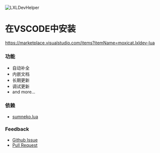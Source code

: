 ![LXLDevHelper](https://socialify.git.ci/moxicode/LXLDevHelper/image?description=1&descriptionEditable=For%20LiteXLoader&forks=1&issues=1&language=1&owner=1&pattern=Diagonal%20Stripes&pulls=1&stargazers=1&theme=Light)

# 在VSCODE中安装
https://marketplace.visualstudio.com/items?itemName=moxicat.lxldev-lua

### 功能
 - 自动补全
 - 内嵌文档
 - 长期更新
 - 调试更新
 - and more...

 ### 依赖
 - [sumneko.lua](https://marketplace.visualstudio.com/items?itemName=sumneko.lua)

 ### Feedback
  - [Github Issue](https://github.com/moxicode/LXLDevHelper/issues)
  - [Pull Request](https://github.com/moxicode/LXLDevHelper/pulls)